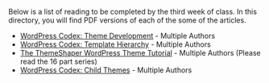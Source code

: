 Below is a list of reading to be completed by the third week of class. In this directory, you will find PDF versions of each of the some of the articles.

* [WordPress Codex: Theme Development](http://codex.wordpress.org/Theme_Development) - Multiple Authors
* [WordPress Codex: Template Hierarchy](http://codex.wordpress.org/Template_Hierarchy) - Multiple Authors
* [The ThemeShaper WordPress Theme Tutorial](http://themeshaper.com/2012/10/22/the-themeshaper-wordpress-theme-tutorial-2nd-edition/) - Multiple Authors (Please read the 16 part series)
* [WordPress Codex: Child Themes](http://codex.wordpress.org/Child_Themes) - Multiple Authors